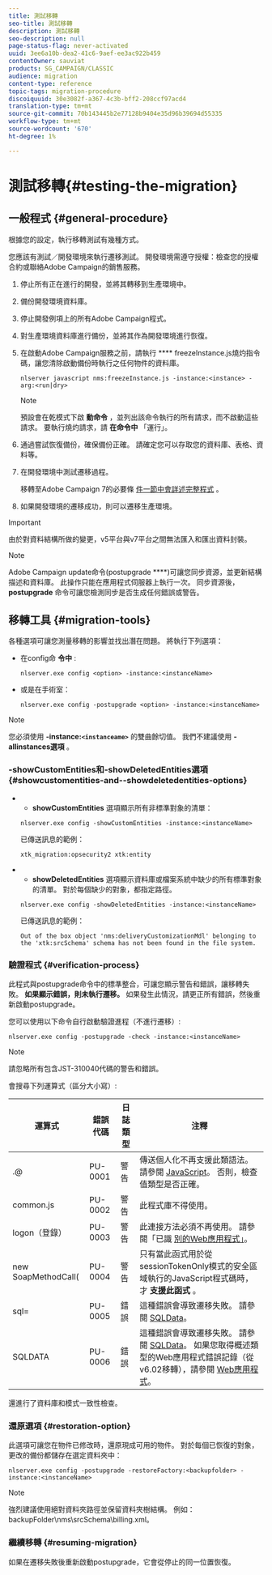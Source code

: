 ```yaml
---
title: 測試移轉
seo-title: 測試移轉
description: 測試移轉
seo-description: null
page-status-flag: never-activated
uuid: 3ee6a10b-dea2-41c6-9aef-ee3ac922b459
contentOwner: sauviat
products: SG_CAMPAIGN/CLASSIC
audience: migration
content-type: reference
topic-tags: migration-procedure
discoiquuid: 30e3082f-a367-4c3b-bff2-208ccf97acd4
translation-type: tm+mt
source-git-commit: 70b143445b2e77128b9404e35d96b39694d55335
workflow-type: tm+mt
source-wordcount: '670'
ht-degree: 1%

---
```



# 測試移轉{#testing-the-migration}

## 一般程式 {#general-procedure}

根據您的設定，執行移轉測試有幾種方式。

您應該有測試／開發環境來執行遷移測試。 開發環境需遵守授權：檢查您的授權合約或聯絡Adobe Campaign的銷售服務。

1. 停止所有正在進行的開發，並將其轉移到生產環境中。
1. 備份開發環境資料庫。
1. 停止開發例項上的所有Adobe Campaign程式。
1. 對生產環境資料庫進行備份，並將其作為開發環境進行恢復。
1. 在啟動Adobe Campaign服務之前，請執行 **** freezeInstance.js燒灼指令碼，讓您清除啟動備份時執行之任何物件的資料庫。

   ```
   nlserver javascript nms:freezeInstance.js -instance:<instance> -arg:<run|dry>
   ```

   >[!NOTE]
   >
   >預設會在乾模式下啟 **動命令** ，並列出該命令執行的所有請求，而不啟動這些請求。 要執行燒灼請求，請 **在命令中** 「運行」。

1. 通過嘗試恢復備份，確保備份正確。 請確定您可以存取您的資料庫、表格、資料等。
1. 在開發環境中測試遷移過程。

   移轉至Adobe Campaign 7的必要條 [件一節中會詳述完整程式](../../migration/using/prerequisites-for-migration-to-adobe-campaign-7.md) 。

1. 如果開發環境的遷移成功，則可以遷移生產環境。

>[!IMPORTANT]
>
>由於對資料結構所做的變更，v5平台與v7平台之間無法匯入和匯出資料封裝。

>[!NOTE]
>
>Adobe Campaign update命令(postupgrade ****)可讓您同步資源，並更新結構描述和資料庫。 此操作只能在應用程式伺服器上執行一次。 同步資源後， **postupgrade** 命令可讓您檢測同步是否生成任何錯誤或警告。

## 移轉工具 {#migration-tools}

各種選項可讓您測量移轉的影響並找出潛在問題。 將執行下列選項：

* 在config命 **令中** :

   ```
   nlserver.exe config <option> -instance:<instanceName>
   ```

* 或是在手術室：

   ```
   nlserver.exe config -postupgrade <option> -instance:<instanceName>
   ```

>[!NOTE]
>
>您必須使用 **-instance:`<instanceame>`** 的雙曲餘切值。 我們不建議使用 **-allinstances選項** 。

### -showCustomEntities和-showDeletedEntities選項 {#showcustomentities-and--showdeletedentities-options}

* - **showCustomEntities** 選項顯示所有非標準對象的清單：

   ```
   nlserver.exe config -showCustomEntities -instance:<instanceName>
   ```

   已傳送訊息的範例：

   ```
   xtk_migration:opsecurity2 xtk:entity
   ```

* - **showDeletedEntities** 選項顯示資料庫或檔案系統中缺少的所有標準對象的清單。 對於每個缺少的對象，都指定路徑。

   ```
   nlserver.exe config -showDeletedEntities -instance:<instanceName>
   ```

   已傳送訊息的範例：

   ```
   Out of the box object 'nms:deliveryCustomizationMdl' belonging to the 'xtk:srcSchema' schema has not been found in the file system.
   ```

### 驗證程式 {#verification-process}

此程式與postupgrade命令中的標準整合，可讓您顯示警告和錯誤，讓移轉失敗。 **如果顯示錯誤，則未執行遷移。** 如果發生此情況，請更正所有錯誤，然後重新啟動postupgrade。

您可以使用以下命令自行啟動驗證進程（不進行遷移）:

```
nlserver.exe config -postupgrade -check -instance:<instanceName>
```

>[!NOTE]
>
>請忽略所有包含JST-310040代碼的警告和錯誤。

會搜尋下列運算式（區分大小寫）:

<table> 
 <thead> 
  <tr> 
   <th> 運算式<br /> </th> 
   <th> 錯誤代碼<br /> </th> 
   <th> 日誌類型<br /> </th> 
   <th> 注釋<br /> </th> 
  </tr> 
 </thead> 
 <tbody> 
  <tr> 
   <td> .@<br /> </td> 
   <td> PU-0001<br /> </td> 
   <td> 警告<br /> </td> 
   <td> 傳送個人化不再支援此類語法。 請參閱 <a href="../../migration/using/general-configurations.md#javascript" target="_blank">JavaScript</a>。 否則，檢查值類型是否正確。<br /> </td> 
  </tr> 
  <tr> 
   <td> common.js<br /> </td> 
   <td> PU-0002<br /> </td> 
   <td> 警告<br /> </td> 
   <td> 此程式庫不得使用。<br /> </td> 
  </tr> 
  <tr> 
   <td> logon（登錄）<br /> </td> 
   <td> PU-0003<br /> </td> 
   <td> 警告<br /> </td> 
   <td> 此連接方法必須不再使用。 請參閱「已識 <a href="../../migration/using/general-configurations.md#identified-web-applications" target="_blank">別的Web應用程式」</a>。<br /> </td> 
  </tr> 
  <tr> 
   <td> new SoapMethodCall(<br /> </td> 
   <td> PU-0004<br /> </td> 
   <td> 警告<br /> </td> 
   <td> 只有當此函式用於從sessionTokenOnly模式的安全區域執行的JavaScript程式碼時，才 <strong>支援此函式</strong> 。<br /> </td> 
  </tr> 
  <tr> 
   <td> sql=<br /> </td> 
   <td> PU-0005<br /> </td> 
   <td> 錯誤<br /> </td> 
   <td> 這種錯誤會導致遷移失敗。 請參閱 <a href="../../migration/using/general-configurations.md#sqldata" target="_blank">SQLData</a>。<br /> </td> 
  </tr> 
  <tr> 
   <td> SQLDATA<br /> </td> 
   <td> PU-0006<br /> </td> 
   <td> 錯誤<br /> </td> 
   <td> 這種錯誤會導致遷移失敗。 請參閱 <a href="../../migration/using/general-configurations.md#sqldata" target="_blank">SQLData</a>。 如果您取得概述類型的Web應用程式錯誤記錄（從v6.02移轉），請參閱 <a href="../../migration/using/specific-configurations-in-v6-02.md#web-applications" target="_blank">Web應用程式</a>。<br /> </td> 
  </tr> 
 </tbody> 
</table>

還進行了資料庫和模式一致性檢查。

### 還原選項 {#restoration-option}

此選項可讓您在物件已修改時，還原現成可用的物件。 對於每個已恢復的對象，更改的備份都儲存在選定資料夾中：

```
nlserver.exe config -postupgrade -restoreFactory:<backupfolder> -instance:<instanceName>
```

>[!NOTE]
>
>強烈建議使用絕對資料夾路徑並保留資料夾樹結構。 例如：backupFolder\nms\srcSchema\billing.xml。

### 繼續移轉 {#resuming-migration}

如果在遷移失敗後重新啟動postupgrade，它會從停止的同一位置恢復。
